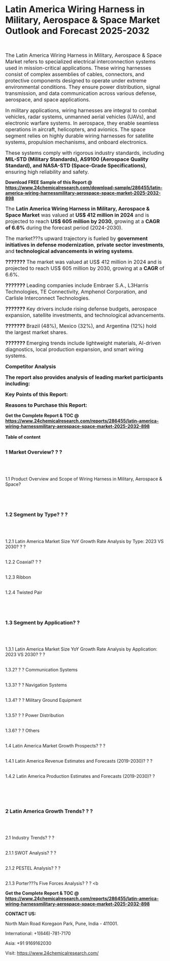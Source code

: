 <h1>Latin America Wiring Harness in Military, Aerospace & Space Market Outlook and Forecast 2025-2032</h1><br/><p><span style="font-size:16px">The Latin America Wiring Harness in Military, Aerospace & Space Market refers to specialized electrical interconnection systems used in mission-critical applications. These wiring harnesses consist of complex assemblies of cables, connectors, and protective components designed to operate under extreme environmental conditions. They ensure power distribution, signal transmission, and data communication across various defense, aerospace, and space applications.</span></p><p><span style="font-size:16px">In military applications, wiring harnesses are integral to combat vehicles, radar systems, unmanned aerial vehicles (UAVs), and electronic warfare systems. In aerospace, they enable seamless operations in aircraft, helicopters, and avionics. The space segment relies on highly durable wiring harnesses for satellite systems, propulsion mechanisms, and onboard electronics.</span></p><p><span style="font-size:16px">These systems comply with rigorous industry standards, including <strong>MIL-STD (Military Standards), AS9100 (Aerospace Quality Standard), and NASA-STD (Space-Grade Specifications)</strong>, ensuring high reliability and safety.</span></p><div><b>Download FREE Sample of this Report @ <a href="https://www.24chemicalresearch.com/download-sample/286455/latin-america-wiring-harnessmilitary-aerospace-space-market-2025-2032-898">https://www.24chemicalresearch.com/download-sample/286455/latin-america-wiring-harnessmilitary-aerospace-space-market-2025-2032-898</a></b></div><p><span style="font-size:16px">The <strong>Latin America Wiring Harness in Military, Aerospace & Space Market</strong> was valued at <strong>US$ 412 million in 2024</strong> and is projected to reach <strong>US$ 605 million by 2030</strong>, growing at a <strong><strong>CAGR</strong> of 6.6%</strong> during the forecast period (2024-2030).</span></p><p><span style="font-size:16px">The market???s upward trajectory is fueled by <strong>government initiatives in defense modernization</strong>, <strong>private sector investments</strong>, and <strong>technological advancements in wiring systems</strong>.</span></p><p><span style="font-size:16px"><strong>??????? </strong>The market was valued at US$ 412 million in 2024 and is projected to reach US$ 605 million by 2030, growing at a <strong>CAGR</strong> of 6.6%.</span></p><p><span style="font-size:16px"><strong>??????? </strong>Leading companies include Embraer S.A., L3Harris Technologies, TE Connectivity, Amphenol Corporation, and Carlisle Interconnect Technologies.</span></p><p><span style="font-size:16px"><strong>??????? </strong>Key drivers include rising defense budgets, aerospace expansion, satellite investments, and technological advancements.</span></p><p><span style="font-size:16px"><strong>??????? </strong>Brazil (48%), Mexico (32%), and Argentina (12%) hold the largest market shares.</span></p><p><span style="font-size:16px"><strong>??????? </strong>Emerging trends include lightweight materials, AI-driven diagnostics, local production expansion, and smart wiring systems.</span></p><p><span style="font-size:16px"><strong>Competitor Analysis</strong></span></p><p><span style="font-size:16px"><strong>The report also provides analysis of leading market participants including:</strong></span></p><p><span style="font-size:16px"><strong>Key Points of this Report:</strong></span></p><p><span style="font-size:16px"><strong>Reasons to Purchase this Report:</strong></span></p><div><b>Get the Complete Report & TOC @ <a href="https://www.24chemicalresearch.com/reports/286455/latin-america-wiring-harnessmilitary-aerospace-space-market-2025-2032-898">https://www.24chemicalresearch.com/reports/286455/latin-america-wiring-harnessmilitary-aerospace-space-market-2025-2032-898</a></b></div><br><b>Table of content</b><p><h2><span style="font-size:16px"><strong>1 Market Overview? ? ? </strong></span></h2><br />
 
 <br />
 
 <p>1.1 Product Overview and Scope of Wiring Harness in Military, Aerospace & Space? </p><br />
 
 <br />
 
 <h2><strong><span style="font-size:16px">1.2 Segment by Type? ? ? </span></strong></h2><br />
 
 <br />
 
 <p>1.2.1 Latin America Market Size YoY Growth Rate Analysis by Type: 2023 VS 2030? ? ? <br /><br />
 
 1.2.2 Coaxial? ? ? <br /><br />
 
 1.2.3 Ribbon<br /><br />
 
 1.2.4 Twisted Pair<br /><br />
 
 <br />
 
 <h2><span style="font-size:16px"><strong>1.3 Segment by Application? ? </strong></span></h2><br />
 
 <br />
 
 <p>1.3.1 Latin America Market Size YoY Growth Rate Analysis by Application: 2023 VS 2030? ? ? <br /><br />
 
 1.3.2? ? ? Communication Systems<br /><br />
 
 1.3.3? ? ? Navigation Systems<br /><br />
 
 1.3.4? ? ? Military Ground Equipment<br /><br />
 
 1.3.5? ? ? Power Distribution<br /><br />
 
 1.3.6? ? ? Others<br /><br />
 
 1.4 Latin America Market Growth Prospects? ? ? <br /><br />
 
 1.4.1 Latin America Revenue Estimates and Forecasts (2019-2030)? ? ? <br /><br />
 
 1.4.2 Latin America Production Estimates and Forecasts (2019-2030)? ? </p><br />
 
 <br />
 
 <h2><span style="font-size:16px"><strong>2 Latin America Growth Trends? ? ? </strong></span></h2><br />
 
 <br />
 
 <p>2.1 Industry Trends? ? ? <br /><br />
 
 2.1.1 SWOT Analysis? ? ? <br /><br />
 
 2.1.2 PESTEL Analysis? ? ? <br /><br />
 
 2.1.3 Porter???s Five Forces Analysis? ? ? <b<br><div><b>Get the Complete Report & TOC @ <a href="https://www.24chemicalresearch.com/reports/286455/latin-america-wiring-harnessmilitary-aerospace-space-market-2025-2032-898">https://www.24chemicalresearch.com/reports/286455/latin-america-wiring-harnessmilitary-aerospace-space-market-2025-2032-898</a></b></div></p>
 
 <b>CONTACT US:</b><br>
 
 North Main Road Koregaon Park, Pune, India - 411001.<br/>
 
 International: +1(646)-781-7170<br/>
 
 Asia: +91 9169162030<br/>
 
 Visit: <a href="https://www.24chemicalresearch.com/">https://www.24chemicalresearch.com/</a>
 
 <br>